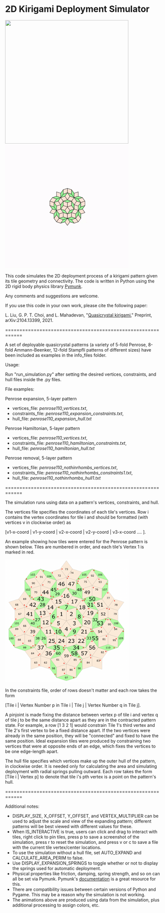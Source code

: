 # 2D Kirigami Deployment Simulator

<img src = "https://github.com/lliu12/kirigami_sim/blob/master/media/penrose_expansion.gif" width="400" height="400" /><img src = "https://github.com/lliu12/kirigami_sim/blob/master/media/penrose_hamiltonian.gif" width="400" height="400" /> 

This code simulates the 2D deployment process of a kirigami pattern given its tile geometry and connectivity. The code is written in Python using the 2D rigid body physics library [Pymunk](http://www.pymunk.org).

Any comments and suggestions are welcome. 

If you use this code in your own work, please cite the following paper:

L. Liu, G. P. T. Choi, and L. Mahadevan, "[Quasicrystal kirigami.](https://arxiv.org/abs/2104.13399)" Preprint, arXiv:2104.13399, 2021.

============================================================

A set of deployable quasicrystal patterns (a variety of 5-fold Penrose, 8-fold Ammann-Beenker, 12-fold Stampfli patterns of different sizes) have been included as examples in the info_files folder.

Usage:

Run "run_simulation.py" after setting the desired vertices, constraints, and hull files inside the .py files.

File examples:

Penrose expansion,  5-layer pattern
* vertices_file: _penrose110_vertices.txt_, 
* constraints_file: _penrose110_expansion_constraints.txt_, 
* hull_file: _penrose110_expansion_hull.txt_

Penrose Hamiltonian, 5-layer pattern
* vertices_file: _penrose110_vertices.txt_, 
* constraints_file: _penrose110_hamiltonian_constraints.txt_, 
* hull_file: _penrose110_hamiltonian_hull.txt_

Penrose removal, 5-layer pattern
* vertices_file: _penrose110_nothinrhombs_vertices.txt_, 
* constraints_file: _penrose110_nothinrhombs_constraints1.txt_, 
* hull_file: _penrose110_nothinrhombs_hull1.txt_

============================================================

The simulation runs using data on a pattern's vertices, constraints, and hull. 

The vertices file specifies the coordinates of each tile's vertices. Row i contains the vertex coordinates for tile i and should be formatted (with vertices v in clockwise order) as 

[v1-x-coord | v1-y-coord | v2-x-coord | v2-y-coord | v3-x-coord .... ].

An example showing how tiles were entered for the Penrose pattern is shown below. Tiles are numbered in order, and each tile's Vertex 1 is marked in red.

<img src = "https://github.com/lliu12/kirigami_sim/blob/master/media/vertices_example.png" width="400" height="400" /> 

In the constraints file, order of rows doesn't matter and each row takes the form 

[Tile i | Vertex Number p in Tile i | Tile j | Vertex Number q in Tile j].

A pinjoint is made fixing the distance between vertex p of tile i and vertex q of tile j to be the same distance apart as they are in the contracted pattern state. For example, a row [1 3 2 1] would constrain Tile 1's third vertex and Tile 2's first vertex to be a fixed distance apart. If the two vertices were already in the same position, they will be "connected" and fixed to have the same position. Ideal expansion tiles were produced by constraining two vertices that were at opposite ends of an edge, which fixes the vertices to be one edge-length apart.

The hull file specifies which vertices make up the outer hull of the pattern, in clockwise order. It is needed only for calculating the area and simulating deployment with radial springs pulling outward. Each row takes the form [Tile i | Vertex p] to denote that tile i's pth vertex is a point on the pattern's hull. 

============================================================

Additional notes:
* DISPLAY_SIZE, X_OFFSET, Y_OFFSET, and VERTEX_MULTIPLIER can be used to adjust the scale and view of the expanding pattern; different patterns will be best viewed with different values for these.
* When IS_INTERACTIVE is true, users can click and drag to interact with tiles, right click to pin tiles, press p to save a screenshot of the simulation, press r to reset the simulation, and press v or c to save a file with the current tile vertex/center locations.
* To use the simulation without a hull file, set AUTO_EXPAND and CALCULATE_AREA_PERIM to false.
* Use DISPLAY_EXPANSION_SPRINGS to toggle whether or not to display the springs used for automatic deployment.
* Physical properties like friction, damping, spring strength, and so on can all be set via Pymunk. Pymunk's [documentation](http://www.pymunk.org/en/latest/pymunk.html) is a great resource for this.
* There are compatibility issues between certain versions of Python and Pygame. This may be a reason why the simulation is not working.
* The animations above are produced using data from the simulation, plus additional processing to assign colors, etc.




